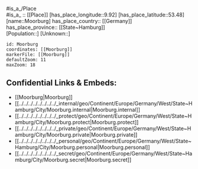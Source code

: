 ﻿---
location: [53.48,9.92] 
mapzoom: [7,12] 
mapmarker: city 
type: City
tags:
- geo/City


SpocWebEntityId: 32596
isDeleted: false
confidential: public

---
#is_a_/Place  
#is_a_ :: [[Place]] 
[has_place_longitude::9.92] 
[has_place_latitude::53.48] 
[name::Moorburg] 
has_place_country:: [[Germany]]  
has_place_province:: [[State~Hamburg]]  
[Population::] 
[Unknown::] 


```leaflet
id: Moorburg
coordinates: [[Moorburg]] 
markerFile: [[Moorburg]] 
defaultZoom: 11 
maxZoom: 18
```


## Confidential Links & Embeds: 
- [[Moorburg|Moorburg]]  
- [[../../../../../../../../_internal/geo/Continent/Europe/Germany/West/State~Hamburg/City/Moorburg.internal|Moorburg.internal]] 
- [[../../../../../../../../_protect/geo/Continent/Europe/Germany/West/State~Hamburg/City/Moorburg.protect|Moorburg.protect]] 
- [[../../../../../../../../_private/geo/Continent/Europe/Germany/West/State~Hamburg/City/Moorburg.private|Moorburg.private]] 
- [[../../../../../../../../_personal/geo/Continent/Europe/Germany/West/State~Hamburg/City/Moorburg.personal|Moorburg.personal]] 
- [[../../../../../../../../_secret/geo/Continent/Europe/Germany/West/State~Hamburg/City/Moorburg.secret|Moorburg.secret]] 
